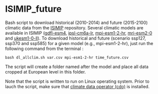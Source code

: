 # ISIMIP_future

Bash script to download historical (2010-2014) and future (2015-2100) climatic data from the [ISIMIP](https://data.isimip.org/search/tree/ISIMIP3b/InputData/climate/) repository. 
Several climatic models are available in ISIMIP ([gdfl-esm4](https://www.gfdl.noaa.gov/earth-system-esm4/), [ipsl-cm6a-lr](https://cmc.ipsl.fr/ipsl-climate-models/ipsl-cm6/), 
[mpi-esm1-2-hr](https://gmd.copernicus.org/articles/12/3241/2019/), [mri-esm2-0](https://www.jstage.jst.go.jp/article/jmsj/advpub/0/advpub_2019-051/_article/-char/en) and 
[ukesm1-0-ll](https://ukesm.ac.uk/wp-content/uploads/2022/06/UKESM1-0-LL.html)). To download historical and future (scenario ssp127, ssp370 and ssp585) for a given model (e.g., mpi-esm1-2-hr), 
just run the following command from the terminal : 

```bash dl_allclim.sh var.csv mpi-esm1-2-hr time_future.csv```

The script will create a folder named after the model and place all data cropped at European level in this folder. 

Note that the script is written to run on Linux operating system. Prior to lauch the script, make sure that [climate data operator (cdo)](https://code.mpimet.mpg.de/projects/cdo/wiki) is installed. 


